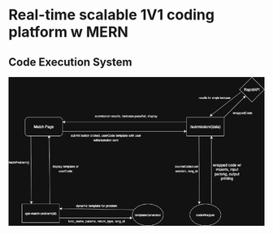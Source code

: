 # Real-time scalable 1V1 coding platform w MERN

## Code Execution System
![Code Clash System Design](readme_images/CodeClashSystemDesign.drawio.png)
